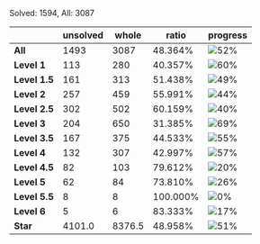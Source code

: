 Solved: 1594, All: 3087

| |unsolved|whole|ratio|progress|
|----|----|----|----|----|
|**All**| 1493 | 3087 | 48.364%| ![52%](https://progress-bar.xyz/52?title=All) |
|**Level 1**| 113 | 280 | 40.357%| ![60%](https://progress-bar.xyz/60?title=All) |
|**Level 1.5**| 161 | 313 | 51.438%| ![49%](https://progress-bar.xyz/49?title=All) |
|**Level 2**| 257 | 459 | 55.991%| ![44%](https://progress-bar.xyz/44?title=All) |
|**Level 2.5**| 302 | 502 | 60.159%| ![40%](https://progress-bar.xyz/40?title=All) |
|**Level 3**| 204 | 650 | 31.385%| ![69%](https://progress-bar.xyz/69?title=All) |
|**Level 3.5**| 167 | 375 | 44.533%| ![55%](https://progress-bar.xyz/55?title=All) |
|**Level 4**| 132 | 307 | 42.997%| ![57%](https://progress-bar.xyz/57?title=All) |
|**Level 4.5**| 82 | 103 | 79.612%| ![20%](https://progress-bar.xyz/20?title=All) |
|**Level 5**| 62 | 84 | 73.810%| ![26%](https://progress-bar.xyz/26?title=All) |
|**Level 5.5**| 8 | 8 | 100.000%| ![0%](https://progress-bar.xyz/0?title=All) |
|**Level 6**| 5 | 6 | 83.333%| ![17%](https://progress-bar.xyz/17?title=All) |
|**Star**|4101.0 | 8376.5 |48.958%| ![51%](https://progress-bar.xyz/51?title=All) |
